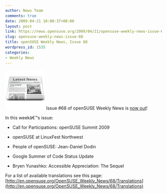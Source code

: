 ```yaml
---
author: News Team
comments: true
date: 2009-04-21 10:00:37+00:00
layout: post
link: https://news.opensuse.org/2009/04/21/opensuse-weekly-news-issue-68/
slug: opensuse-weekly-news-issue-68
title: openSUSE Weekly News, Issue 68
wordpress_id: 1535
categories:
- Weekly News
---
```


![news](/wp-content/uploads/2007/11/knewsticker.png) Issue #68 of openSUSE Weekly News is [now out](http://en.opensuse.org/OpenSUSE_Weekly_News/68)!  
  

In this weekâ€™s issue:
 

  *  Call for Participations: openSUSE Summit 2009 

  *  openSUSE at LinuxFest Northwest 

  *  People of openSUSE: Jean-Daniel Dodin 

  *  Google Summer of Code Status Update 

  *  Bryen Yunashko: Accessible Appreciation: The Sequel 





For a list of available translations see this page:
[http://en.opensuse.org/OpenSUSE_Weekly_News/68/Translations](http://en.opensuse.org/OpenSUSE_Weekly_News/68/Translations)
